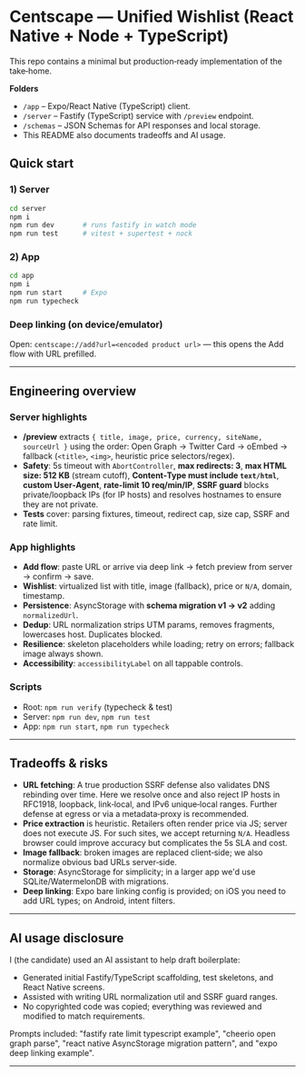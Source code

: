 
# Centscape — Unified Wishlist (React Native + Node + TypeScript)

This repo contains a minimal but production‑ready implementation of the take‑home.

**Folders**
- `/app` – Expo/React Native (TypeScript) client.
- `/server` – Fastify (TypeScript) service with `/preview` endpoint.
- `/schemas` – JSON Schemas for API responses and local storage.
- This README also documents tradeoffs and AI usage.

## Quick start

### 1) Server
```bash
cd server
npm i
npm run dev       # runs fastify in watch mode
npm run test      # vitest + supertest + nock
```

### 2) App
```bash
cd app
npm i
npm run start     # Expo
npm run typecheck
```

### Deep linking (on device/emulator)
Open: `centscape://add?url=<encoded product url>` — this opens the Add flow with URL prefilled.

---

## Engineering overview

### Server highlights
- **/preview** extracts `{ title, image, price, currency, siteName, sourceUrl }` using the order:
  Open Graph → Twitter Card → oEmbed → fallback (`<title>`, `<img>`, heuristic price selectors/regex).
- **Safety**: 5s timeout with `AbortController`, **max redirects: 3**, **max HTML size: 512 KB** (stream cutoff),
  **Content‑Type must include `text/html`**, **custom User‑Agent**, **rate-limit 10 req/min/IP**,
  **SSRF guard** blocks private/loopback IPs (for IP hosts) and resolves hostnames to ensure they are not private.
- **Tests** cover: parsing fixtures, timeout, redirect cap, size cap, SSRF and rate limit.

### App highlights
- **Add flow**: paste URL or arrive via deep link → fetch preview from server → confirm → save.
- **Wishlist**: virtualized list with title, image (fallback), price or `N/A`, domain, timestamp.
- **Persistence**: AsyncStorage with **schema migration v1 → v2** adding `normalizedUrl`.
- **Dedup**: URL normalization strips UTM params, removes fragments, lowercases host. Duplicates blocked.
- **Resilience**: skeleton placeholders while loading; retry on errors; fallback image always shown.
- **Accessibility**: `accessibilityLabel` on all tappable controls.

### Scripts
- Root: `npm run verify` (typecheck & test)
- Server: `npm run dev`, `npm run test`
- App: `npm run start`, `npm run typecheck`

---

## Tradeoffs & risks

- **URL fetching**: A true production SSRF defense also validates DNS rebinding over time. Here we resolve once
  and also reject IP hosts in RFC1918, loopback, link‑local, and IPv6 unique‑local ranges. Further defense at egress
  or via a metadata‑proxy is recommended.
- **Price extraction** is heuristic. Retailers often render price via JS; server does not execute JS. For such sites,
  we accept returning `N/A`. Headless browser could improve accuracy but complicates the 5s SLA and cost.
- **Image fallback**: broken images are replaced client‑side; we also normalize obvious bad URLs server‑side.
- **Storage**: AsyncStorage for simplicity; in a larger app we'd use SQLite/WatermelonDB with migrations.
- **Deep linking**: Expo bare linking config is provided; on iOS you need to add URL types; on Android, intent filters.

---

## AI usage disclosure

I (the candidate) used an AI assistant to help draft boilerplate:
- Generated initial Fastify/TypeScript scaffolding, test skeletons, and React Native screens.
- Assisted with writing URL normalization util and SSRF guard ranges.
- No copyrighted code was copied; everything was reviewed and modified to match requirements.

Prompts included: "fastify rate limit typescript example", "cheerio open graph parse",
"react native AsyncStorage migration pattern", and "expo deep linking example".

---
